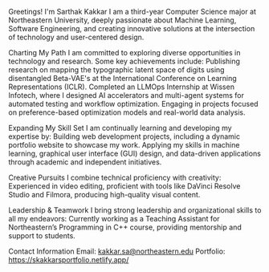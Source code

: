 Greetings! I'm Sarthak Kakkar
I am a third-year Computer Science major at Northeastern University, deeply passionate about Machine Learning, Software Engineering, and creating innovative solutions at the intersection of technology and user-centered design.

Charting My Path
I am committed to exploring diverse opportunities in technology and research. Some key achievements include:
Publishing research on mapping the typographic latent space of digits using disentangled Beta-VAE's at the International Conference on Learning Representations (ICLR).
Completed an LLMOps Internship at Wissen Infotech, where I designed AI accelerators and multi-agent systems for automated testing and workflow optimization.
Engaging in projects focused on preference-based optimization models and real-world data analysis.

Expanding My Skill Set
I am continually learning and developing my expertise by:
Building web development projects, including a dynamic portfolio website to showcase my work.
Applying my skills in machine learning, graphical user interface (GUI) design, and data-driven applications through academic and independent initiatives.

Creative Pursuits
I combine technical proficiency with creativity:
Experienced in video editing, proficient with tools like DaVinci Resolve Studio and Filmora, producing high-quality visual content.

Leadership & Teamwork
I bring strong leadership and organizational skills to all my endeavors:
Currently working as a Teaching Assistant for Northeastern’s Programming in C++ course, providing mentorship and support to students.

Contact Information
Email: kakkar.sa@northeastern.edu
Portfolio: https://skakkarsportfolio.netlify.app/
